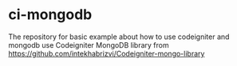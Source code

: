 # ci-mongodb
The repository for basic example about how to use codeigniter and mongodb use Codeigniter MongoDB library from https://github.com/intekhabrizvi/Codeigniter-mongo-library
